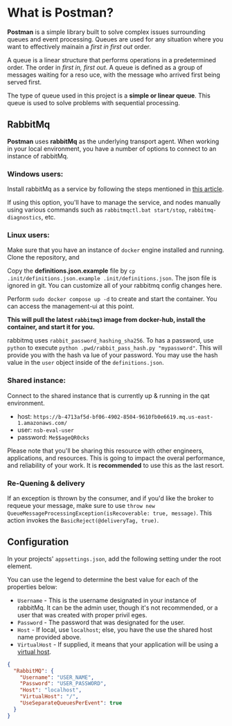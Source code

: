 # What is Postman?

**Postman** is a simple library built to solve complex issues surrounding queues and event processing.
Queues are used for any situation where you want to effectively mainain a _first in first out_ order.

A queue is a linear structure that performs operations in a predetermined order. The order in _first in, first out_. A queue is defined as a group of messages waiting for a reso
uce, with the message who arrived first being served first.

The type of queue used in this project is a **simple or linear queue**. This queue is used to solve problems with sequential processing.

## RabbitMq
**Postman** uses **rabbitMq** as the underlying transport agent. When working in your local environment, you have a number of options to connect to an instance of rabbitMq.

### Windows users:
Install rabbitMq as a service by following the steps mentioned in [this article](https://www.rabbitmq.com/install-windows.html).

If using this option, you'll have to manage the service, and nodes manually using various commands such as `rabbitmqctl.bat start/stop`, `rabbitmq-diagnostics`, etc.

### Linux users:
Make sure that you have an instance of `docker` engine installed and running. Clone the repository, and

Copy the **definitions.json.example** file by `cp .init/definitions.json.example .init/definitions.json`. The json file is ignored in git. You can customize all of your rabbitmq config changes here.

Perform `sudo docker compose up -d` to create and start the container. You can access the management-ui at this point.

__This will pull the latest `rabbitmq3` image from docker-hub, install the container, and start it for you.__

rabbitmq uses `rabbit_password_hashing_sha256`. To has a password, use `python` to execute `python .pwd/rabbit_pass_hash.py "mypassword"`. This will provide you with the hash va
lue of your password. You may use the hash value in the `user` object inside of the `definitions.json`.

### Shared instance:
Connect to the shared instance that is currently up &amp; running in the qat environment.

- host: `https://b-4713af5d-bf06-4902-8504-9610fb0e6619.mq.us-east-1.amazonaws.com/`
- user: `nsb-eval-user`
- password: `Me$$ageQR0cks`

Please note that you'll be sharing this resource with other engineers, applications, and resources. This is going to impact the overal performance, and reliability of your work.
 It is **recommended** to use this as the last resort.

### Re-Quening &amp; delivery

If an exception is thrown by the consumer, and if you'd like the broker to requeue your message, make sure to use `throw new QueueMessageProcessingException(isRecoverable: true,
 message)`. This action invokes the `BasicReject(@deliveryTag, true)`.

## Configuration
In your projects' `appsettings.json`, add the following setting under the root element.

You can use the legend to determine the best value for each of the properties below:

- `Username` - This is the username designated in your instance of rabbitMq. It can be the admin user, though it's not recommended, or a user that was created with proper privil
eges.
- `Password` - The password that was designated for the user.
- `Host` - If local, use `localhost`; else, you have the use the shared host name provided above.
- `VirtualHost` - If supplied, it means that your application will be using a [virtual host](https://www.rabbitmq.com/vhosts.html).

```json
{
  "RabbitMQ": {
    "Username": "USER_NAME",
    "Password": "USER_PASSWORD",
    "Host": "localhost",
    "VirtualHost": "/",
    "UseSeparateQueuesPerEvent": true
  }
}
```
